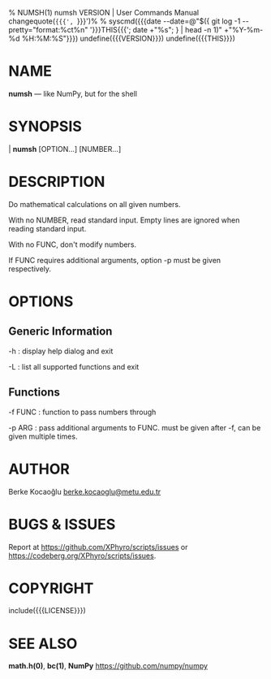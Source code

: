 % NUMSH(1) numsh VERSION | User Commands Manual
changequote(`{{{', `}}}')%
% syscmd({{{date --date=@"$({ git log -1 --pretty="format:%ct%n" '}}}THIS{{{'; date +"%s"; } | head -n 1)" +"%Y-%m-%d %H:%M:%S"}}})
undefine({{{VERSION}}})
undefine({{{THIS}}})

# NAME

**numsh** — like NumPy, but for the shell

# SYNOPSIS

| **numsh** \[OPTION...\] \[NUMBER...\]

# DESCRIPTION

Do mathematical calculations on all given numbers.

With no NUMBER, read standard input. Empty lines are ignored when reading
standard input.

With no FUNC, don't modify numbers.

If FUNC requires additional arguments, option -p must be given respectively.

# OPTIONS

## Generic Information

-h
: display help dialog and exit

-L
: list all supported functions and exit

## Functions

-f FUNC
: function to pass numbers through

-p ARG
: pass additional arguments to FUNC. must be given after -f, can be given
multiple times.

# AUTHOR

Berke Kocaoğlu <berke.kocaoglu@metu.edu.tr>

# BUGS & ISSUES

Report at <https://github.com/XPhyro/scripts/issues> or
<https://codeberg.org/XPhyro/scripts/issues>.

# COPYRIGHT

include({{{LICENSE}}})

# SEE ALSO

**math.h(0)**, **bc(1)**, **NumPy** <https://github.com/numpy/numpy>
